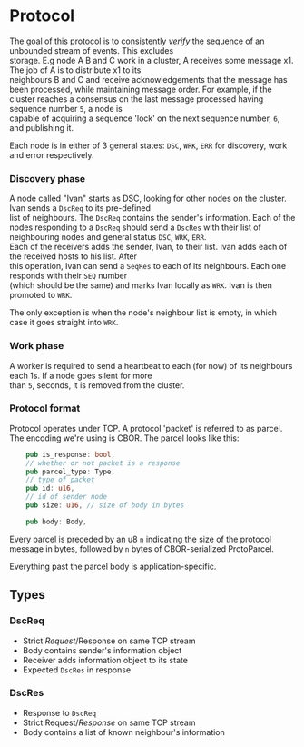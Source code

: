 # Protocol
The goal of this protocol is to consistently _verify_ the sequence of an unbounded stream of events. This excludes    
storage. E.g node A B and C work in a cluster, A receives some message x1. The job of A is to distribute x1 to its    
neighbours B and C and receive acknowledgements that the message has been processed, while maintaining message order. 
For example, if the cluster reaches a consensus on the last message processed having sequence number `5`, a node is    
capable of acquiring a sequence 'lock' on the next sequence number, `6`, and publishing it.    

Each node is in either of 3 general states: `DSC`, `WRK`, `ERR` for discovery, work and error respectively.

### Discovery phase  
A node called "Ivan" starts as DSC, looking for other nodes on the cluster. Ivan sends a `DscReq` to its pre-defined    
list of neighbours. The `DscReq` contains the sender's information. Each of the
nodes responding to a `DscReq` should send a `DscRes` with their list of neighbouring nodes and general status `DSC`, `WRK`, `ERR`.    
Each of the receivers adds the sender, Ivan, to their list. Ivan adds each of the received hosts to his list. After     
this operation, Ivan can send a `SeqRes` to each of its neighbours. Each one responds with their `SEQ` number     
(which should be the same) and marks Ivan locally as `WRK`. Ivan is then promoted to `WRK`.    

The only exception is when the node's neighbour list is empty, in which case it goes straight into `WRK`.

### Work phase
A worker is required to send a heartbeat to each (for now) of its neighbours each 1s. If a node goes silent for more     
than `5`, seconds, it is removed from the cluster.

### Protocol format 
Protocol operates under TCP. A protocol 'packet' is referred to as parcel. The encoding we're using is CBOR. The parcel looks like this:     
```rust
    pub is_response: bool,
    // whether or not packet is a response
    pub parcel_type: Type,
    // type of packet
    pub id: u16,
    // id of sender node
    pub size: u16, // size of body in bytes

    pub body: Body,
``` 
Every parcel is preceded by an u8 `n` indicating the size of the protocol message in bytes, followed by `n` bytes of CBOR-serialized ProtoParcel. 

Everything past the parcel body is application-specific.

## Types
### DscReq
* Strict *Request*/Response on same TCP stream
* Body contains sender's information object
* Receiver adds information object to its state
* Expected `DscRes` in response

### DscRes
* Response to `DscReq`
* Strict Request/*Response* on same TCP stream
* Body contains a list of known neighbour's information
